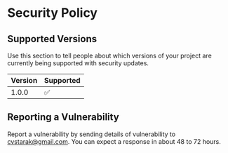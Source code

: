 # Security Policy

## Supported Versions

Use this section to tell people about which versions of your project are
currently being supported with security updates.

| Version | Supported          |
| ------- | ------------------ |
| 1.0.0   | :white_check_mark: |

## Reporting a Vulnerability

Report a vulnerability by sending details of vulnerability to cvstarak@gmail.com. You can expect a response in about 48 to 72 hours.
